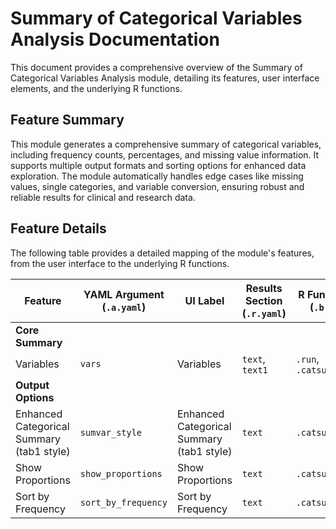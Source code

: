 # Summary of Categorical Variables Analysis Documentation

This document provides a comprehensive overview of the Summary of Categorical Variables Analysis module, detailing its features, user interface elements, and the underlying R functions.

## Feature Summary

This module generates a comprehensive summary of categorical variables, including frequency counts, percentages, and missing value information. It supports multiple output formats and sorting options for enhanced data exploration. The module automatically handles edge cases like missing values, single categories, and variable conversion, ensuring robust and reliable results for clinical and research data.

## Feature Details

The following table provides a detailed mapping of the module's features, from the user interface to the underlying R functions.

| Feature                          | YAML Argument (`.a.yaml`)      | UI Label                               | Results Section (`.r.yaml`)         | R Function (`.b.R`)                  |
| -------------------------------- | ------------------------------ | -------------------------------------- | ----------------------------------- | ------------------------------------ |
| **Core Summary**                 |                                |                                        |                                     |                                      |
| Variables                        | `vars`                         | Variables                              | `text`, `text1`                     | `.run`, `.catsummary`                |
| **Output Options**               |                                |                                        |                                     |                                      |
| Enhanced Categorical Summary (tab1 style)| `sumvar_style`                 | Enhanced Categorical Summary (tab1 style)| `text`                              | `.catsummary`                        |
| Show Proportions                 | `show_proportions`             | Show Proportions                       | `text`                              | `.catsummary`                        |
| Sort by Frequency                | `sort_by_frequency`            | Sort by Frequency                      | `text`                              | `.catsummary`                        |
